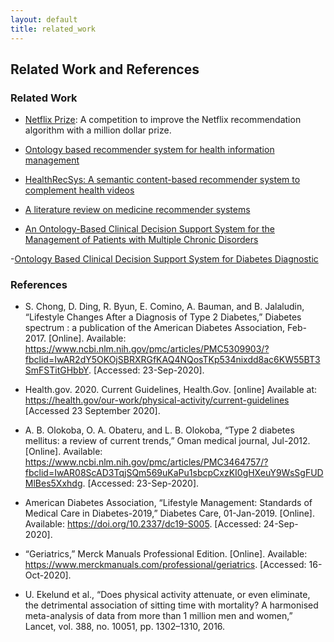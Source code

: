 ```yaml
---
layout: default
title: related_work
---
```


## Related Work and References

### Related Work

- [Netflix Prize](https://www.netflixprize.com/): A competition to improve the Netflix recommendation algorithm with a million dollar prize.

- [Ontology based recommender system for health information management](http://worldcomp-proceedings.com/proc/p2012/ICA6022.pdf)

- [HealthRecSys: A semantic content-based recommender system to complement health videos](https://bmcmedinformdecismak.biomedcentral.com/articles/10.1186/s12911-017-0431-7)

- [A literature review on medicine recommender systems](https://thesai.org/Downloads/Volume10No8/Paper_2-A_Literature_Review_on_Medicine.pdf)

- [An Ontology-Based Clinical Decision Support System for the Management of Patients
with Multiple Chronic Disorders](https://www.researchgate.net/profile/Alexandre_Galopin/publication/281815170_An_Ontology-Based_Clinical_Decision_Support_System_for_the_Management_of_Patients_with_Multiple_Chronic_Disorders/links/5654801608ae4988a7b03a4a/An-Ontology-Based-Clinical-Decision-Support-System-for-the-Management-of-Patients-with-Multiple-Chronic-Disorders.pdf)

-[Ontology Based Clinical Decision Support System for Diabetes Diagnostic](https://www.researchgate.net/profile/Reham_Alharbi/publication/282333676_Ontology_Based_Clinical_Decision_Support_System_for_Diabetes_Diagnostic/links/56c469eb08aea564e304ae60/Ontology-Based-Clinical-Decision-Support-System-for-Diabetes-Diagnostic.pdf)


### References

- S. Chong, D. Ding, R. Byun, E. Comino, A. Bauman, and B. Jalaludin, “Lifestyle Changes After a Diagnosis of Type 2 Diabetes,” Diabetes spectrum : a publication of the American Diabetes Association, Feb-2017. [Online]. Available: https://www.ncbi.nlm.nih.gov/pmc/articles/PMC5309903/?fbclid=IwAR2dY5OKOjSBRXRGfKAQ4NQosTKp534nixdd8ac6KW55BT3SmFSTitGHbbY. [Accessed: 23-Sep-2020].

- Health.gov. 2020. Current Guidelines, Health.Gov. [online] Available at: <https://health.gov/our-work/physical-activity/current-guidelines> [Accessed 23 September 2020].

- A. B. Olokoba, O. A. Obateru, and L. B. Olokoba, “Type 2 diabetes mellitus: a review of current trends,” Oman medical journal, Jul-2012. [Online]. Available: https://www.ncbi.nlm.nih.gov/pmc/articles/PMC3464757/?fbclid=IwAR08ScAD3TqjSQm569uKaPu1sbcpCxzKI0gHXeuY9WsSgFUDMlBes5Xxhdg. [Accessed: 23-Sep-2020].

- American Diabetes Association, “Lifestyle Management: Standards of Medical Care in Diabetes-2019,” Diabetes Care, 01-Jan-2019. [Online]. Available: https://doi.org/10.2337/dc19-S005. [Accessed: 24-Sep-2020].

- “Geriatrics,” Merck Manuals Professional Edition. [Online]. Available: https://www.merckmanuals.com/professional/geriatrics. [Accessed: 16-Oct-2020]. 

- U. Ekelund et al., “Does physical activity attenuate, or even eliminate, the detrimental association of sitting time with mortality? A harmonised meta-analysis of data from more than 1 million men and women,” Lancet, vol. 388, no. 10051, pp. 1302–1310, 2016.
